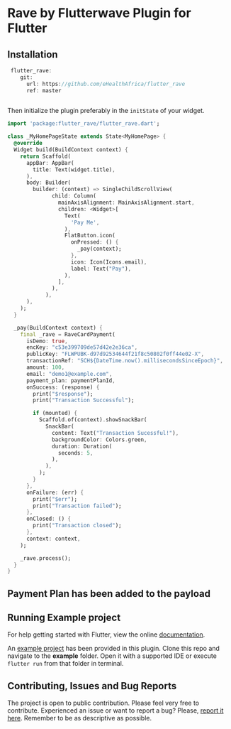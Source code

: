 # Rave by Flutterwave Plugin for Flutter

## Installation
``` dart
 flutter_rave:
    git:
      url: https://github.com/eHealthAfrica/flutter_rave
      ref: master
      
```

Then initialize the plugin preferably in the `initState` of your widget.

``` dart
import 'package:flutter_rave/flutter_rave.dart';

class _MyHomePageState extends State<MyHomePage> {
  @override
  Widget build(BuildContext context) {
    return Scaffold(
      appBar: AppBar(
        title: Text(widget.title),
      ),
      body: Builder(
        builder: (context) => SingleChildScrollView(
              child: Column(
                mainAxisAlignment: MainAxisAlignment.start,
                children: <Widget>[
                  Text(
                    'Pay Me',
                  ),
                  FlatButton.icon(
                    onPressed: () {
                      _pay(context);
                    },
                    icon: Icon(Icons.email),
                    label: Text("Pay"),
                  ),
                ],
              ),
            ),
      ),
    );
  }

  _pay(BuildContext context) {
    final _rave = RaveCardPayment(
      isDemo: true,
      encKey: "c53e399709de57d42e2e36ca",
      publicKey: "FLWPUBK-d97d92534644f21f8c50802f0ff44e02-X",
      transactionRef: "SCH${DateTime.now().millisecondsSinceEpoch}",
      amount: 100,
      email: "demo1@example.com",
      payment_plan: paymentPlanId,
      onSuccess: (response) {
        print("$response");
        print("Transaction Successful");

        if (mounted) {
          Scaffold.of(context).showSnackBar(
            SnackBar(
              content: Text("Transaction Sucessful!"),
              backgroundColor: Colors.green,
              duration: Duration(
                seconds: 5,
              ),
            ),
          );
        }
      },
      onFailure: (err) {
        print("$err");
        print("Transaction failed");
      },
      onClosed: () {
        print("Transaction closed");
      },
      context: context,
    );

    _rave.process();
  }
}
```

## Payment Plan has been added to the payload

## Running Example project
For help getting started with Flutter, view the online [documentation](https://flutter.io/).

An [example project](https://github.com/akacokafor/flutter_rave/tree/master/example) has been provided in this plugin.
Clone this repo and navigate to the **example** folder. Open it with a supported IDE or execute `flutter run` from that folder in terminal.

## Contributing, Issues and Bug Reports
The project is open to public contribution. Please feel very free to contribute.
Experienced an issue or want to report a bug? Please, [report it here](https://github.com/akacokafor/flutter_rave/issues). Remember to be as descriptive as possible.
